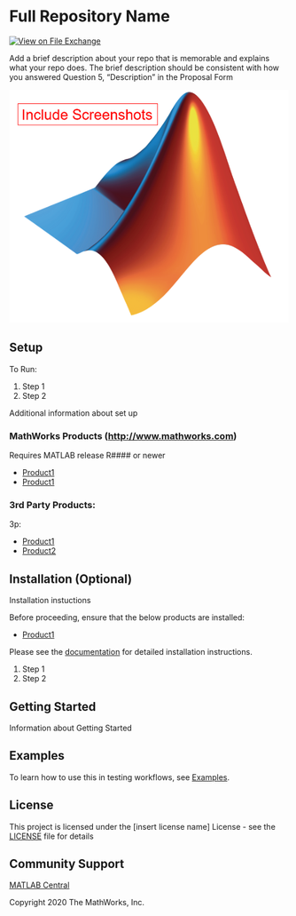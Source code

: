 # Full Repository Name <!-- This is the "Title of the contribution" that was approved during the Community Contribution Review Process --> 


[![View <File Exchange Title> on File Exchange](https://www.mathworks.com/matlabcentral/images/matlab-file-exchange.svg)](https://www.mathworks.com/matlabcentral/fileexchange/####-file-exchange-title)  <!-- Add this icon to the README if this repo also appears on File Exchange via the "Connect to GitHub" feature --> 


Add a brief description about your repo that is memorable and explains what your repo does.  The brief description should be consistent with how you answered Question 5, “Description” in the Proposal Form

<!--- If your project includes a visualation or any images or an App please include a screenshot in this README --->

![screenshot](screenshot.png)

## Setup 
To Run:
1. Step 1
2. Step 2

Additional information about set up

### MathWorks Products (http://www.mathworks.com)

Requires MATLAB release R#### or newer
- [Product1](https://url-to-product1)
- [Product1](https://url-to-product1)

### 3rd Party Products:
3p:
- [Product1](https://url-to-product1)
- [Product2](https://url-to-product2)


## Installation (Optional)
Installation instuctions

Before proceeding, ensure that the below products are installed:  
* [Product1](https://url-to-product1) 


Please see the [documentation](Documentation/) for detailed installation instructions. 
<!--- Make sure you have a Documentation folder if you follow this template.  You can choose your own formatting such as linking directly to an Installation document [documentation](Documentation/Installation.md) --->

1. Step 1
2. Step 2



## Getting Started 
Information about Getting Started
<!--- List or link to any relevent Documentation to help the user Get Started --->


## Examples
To learn how to use this in testing workflows, see [Examples](/Examples/). 
<!--- Make sure you have the repo set up correctly if you are to follow this formatting --->

## License
<!--- Make sure you have a LICENSE file within your Repo --->

This project is licensed under the [insert license name] <insert license name> License - see the [LICENSE](LICENSE) file for details

<!--- Include any other License information here, including third-party content using separate license agreements --->
 


## Community Support
[MATLAB Central](https://www.mathworks.com/matlabcentral)


Copyright 2020 The MathWorks, Inc.


<!--- Do not forget to the add the SECURITY.md to this repo --->
<!--- Add Topics #Topics to your Repo such as #MATLAB.  You can do this withing the Description section of this GitHub repo  --->





<!--- This is my comment --->











<!-- Include any Trademarks if this is the first time mentioning trademarked products (For Example:  MATLAB&reg; Simulink&reg; Trademark&trade; Simulink Test&#8482;) --> 

